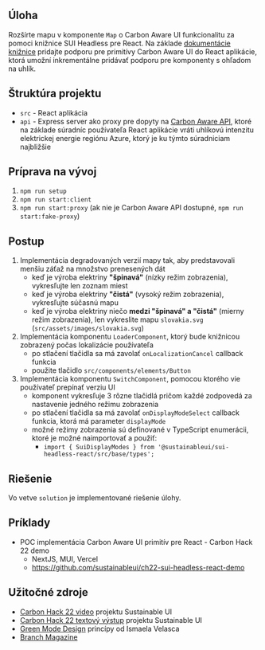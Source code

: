 ## Úloha

Rozšírte mapu v komponente
`Map` o Carbon Aware UI funkcionalitu za pomoci knižnice SUI Headless pre React. Na základe [dokumentácie knižnice](https://www.npmjs.com/package/@sustainableui/sui-headless-react) pridajte podporu pre primitívy Carbon Aware UI do React aplikácie, ktorá umožní inkrementálne pridávať podporu pre komponenty s ohľadom na uhlík.

## Štruktúra projektu
- `src` - React aplikácia
- `api` - Express server ako proxy pre dopyty na [Carbon Aware API](https://carbon-aware-api.azurewebsites.net/swagger/index.html), ktoré na základe súradníc používateľa React aplikácie vráti uhlíkovú intenzitu elektrickej energie regiónu Azure, ktorý je ku týmto súradniciam najbližšie

## Príprava na vývoj
1. `npm run setup`
2. `npm run start:client`
3. `npm run start:proxy` (ak nie je Carbon Aware API dostupné, `npm run start:fake-proxy`)

## Postup

1. Implementácia degradovaných verzií mapy tak, aby predstavovali menšiu záťaž na množstvo prenesených dát
    - keď je výroba elektriny **"špinavá"** (nízky režim zobrazenia), vykresľujte len zoznam miest
    - keď je výroba elektriny **"čistá"** (vysoký režim zobrazenia), vykresľujte súčasnú mapu
    - keď je výroba elektriny niečo **medzi "špinavá" a "čistá"** (mierny režim zobrazenia), len vykreslite mapu `slovakia.svg` (`src/assets/images/slovakia.svg`)
2. Implementácia komponentu `LoaderComponent`, ktorý bude knižnicou zobrazený počas lokalizácie používateľa
    - po stlačení tlačidla sa má zavolať `onLocalizationCancel` callback funkcia
    - použite tlačidlo `src/components/elements/Button`
3. Implementácia komponentu `SwitchComponent`, pomocou ktorého vie používateľ prepínať verziu UI
    - komponent vykresľuje 3 rôzne tlačidlá pričom každé zodpovedá za nastavenie jedného režimu zobrazenia
    - po stlačení tlačidla sa má zavolať `onDisplayModeSelect` callback funkcia, ktorá má parameter `displayMode`
    - možné režimy zobrazenia sú definované v TypeScript enumerácii, ktoré je možné naimportovať a použiť:
        - `import { SuiDisplayModes } from '@sustainableui/sui-headless-react/src/base/types';`

## Riešenie

Vo vetve `solution` je implementované riešenie úlohy.

## Príklady


- POC implementácia Carbon Aware UI primitív pre React - Carbon Hack 22 demo
    - NextJS, MUI, Vercel
    - https://github.com/sustainableui/ch22-sui-headless-react-demo

## Užitočné zdroje

- [Carbon Hack 22 video](https://www.youtube.com/watch?v=aKOKBu7stPI) projektu Sustainable UI
- [Carbon Hack 22 textový výstup](https://taikai.network/gsf/hackathons/carbonhack22/projects/cl8j1ex3h2845301s653mtnk87/idea) projektu Sustainable UI
- [Green Mode Design](https://ismaelvelasco.dev/series/green-mode-design) princípy od Ismaela Velasca
- [Branch Magazine](https://branch.climateaction.tech/)
